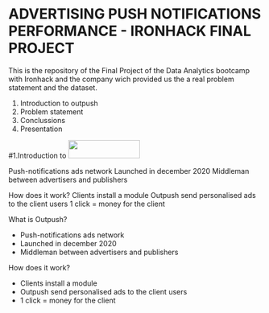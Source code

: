 # ADVERTISING PUSH NOTIFICATIONS PERFORMANCE - IRONHACK FINAL PROJECT

This is the repository of the Final Project of the Data Analytics bootcamp with Ironhack and the company wich provided us the a real problem statement and the dataset. 

1. Introduction to outpush
2. Problem statement
3. Conclussions
4. Presentation

#1.Introduction to <img src='https://outpush.co/wp-content/uploads/2021/02/Outpush-Logo-3.png' width="142.5" height="35.63">

Push-notifications ads network
Launched in december 2020
Middleman between advertisers and publishers

How does it work?
Clients install a module
Outpush send personalised ads to the client users
1 click = money for the client


What is Outpush?
* Push-notifications ads network
* Launched in december 2020
* Middleman between advertisers and publishers

How does it work?
* Clients install a module
* Outpush send personalised ads to the client users
* 1 click = money for the client







